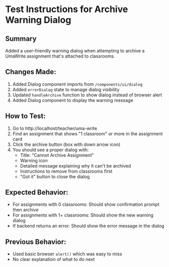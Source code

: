 # Test Instructions for Archive Warning Dialog

## Summary
Added a user-friendly warning dialog when attempting to archive a UmaWrite assignment that's attached to classrooms.

## Changes Made:
1. Added Dialog component imports from `/components/ui/dialog`
2. Added `errorDialog` state to manage dialog visibility
3. Updated `handleArchive` function to show dialog instead of browser alert
4. Added Dialog component to display the warning message

## How to Test:
1. Go to http://localhost/teacher/uma-write
2. Find an assignment that shows "1 classroom" or more in the assignment card
3. Click the archive button (box with down arrow icon)
4. You should see a proper dialog with:
   - Title: "Cannot Archive Assignment"
   - Warning icon
   - Detailed message explaining why it can't be archived
   - Instructions to remove from classrooms first
   - "Got it" button to close the dialog

## Expected Behavior:
- For assignments with 0 classrooms: Should show confirmation prompt then archive
- For assignments with 1+ classrooms: Should show the new warning dialog
- If backend returns an error: Should show the error message in the dialog

## Previous Behavior:
- Used basic browser `alert()` which was easy to miss
- No clear explanation of what to do next